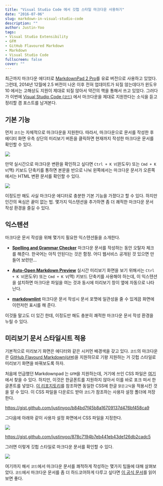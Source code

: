 ```yaml
---
title: "Visual Studio Code 에서 깃헙 스타일 마크다운 사용하기"
date: "2016-07-06"
slug: markdown-in-visual-studio-code
description: ""
author: Justin-Yoo
tags:
- Visual Studio Extensibility
- GFM
- GitHub Flavoured Markdown
- Markdown
- Visual Studio Code
fullscreen: false
cover: ""
---
```


최근까지 마크다운 에디터로 [MarkdownPad 2 Pro](http://markdownpad.com)를 유료 버전으로 사용하고 있었다. 그런데, 2014년 12월에 2.5 버전이 나온 이후 전혀 업데이트가 되질 않는데다가 윈도우 10 에서는 고해상도 지원이 제대로 되질 않아서 약간의 핵을 통해서 쓰고 있었다. 그러다가 이번에 [Visual Studio Code (`코드`)](http://code.visualstudio.com) 에서 마크다운을 제대로 지원한다는 소식을 듣고 정리할 겸 포스트를 남겨본다.

## 기본 기능

먼저 `코드`는 자체적으로 마크다운을 지원한다. 따라서, 마크다운으로 문서를 작성한 후 에디터 화면 우측 상단의 미리보기 버튼을 클릭하면 현재까지 작성한 마크다운 문서를 확인할 수 있다.

![](https://sa0blogs.blob.core.windows.net/aliencube/2016/07/markdown-in-vs-code-01.png)

만약 실시간으로 마크다운 변환을 확인하고 싶다면 `Ctrl + K V`(윈도우) 또는 `Cmd + K V`(맥) 키보드 단축키를 통하면 본문을 반으로 나눠 왼쪽에서는 마크다운 문서가 오른쪽에서는 HTML 변환 문서를 확인할 수 있다.

![](https://sa0blogs.blob.core.windows.net/aliencube/2016/07/markdown-in-vs-code-02.png)

이정도만 해도 사실 마크다운 에디터로 충분한 기본 기능을 가졌다고 할 수 있다. 하지만 인간의 욕심은 끝이 없는 법. 몇가지 익스텐션을 추가하면 좀 더 쾌적한 마크다운 문서 작성 환경을 즐길 수 있다.

## 익스텐션

마크다운 문서 작성을 위해 몇가지 필요한 익스텐션들을 소개한다.

- [**Spelling and Grammar Checker**](https://marketplace.visualstudio.com/items?itemName=seanmcbreen.Spell) 마크다운 문서를 작성하는 동안 오탈자 체크를 해준다. 한국어는 아직 안된다는 것은 함정. 어디 웹서비스 공개된 것 있으면 만들어 보련만...
    
- [**Auto-Open Markdown Preview**](https://marketplace.visualstudio.com/items?itemName=hnw.vscode-auto-open-markdown-preview) 실시간 미리보기 화면을 보기 위해서는 `Ctrl + K V`(윈도우) 또는 `Cmd + K V`(맥) 키보드 단축키를 사용해야 하는데, 이 익스텐션을 설치하면 마크다운 파일을 여는 것과 동시에 미리보기 창이 옆에 자동으로 나타난다.
    
- [**markdownlint**](https://marketplace.visualstudio.com/items?itemName=DavidAnson.vscode-markdownlint) 마크다운 문서 작성시 문서 포맷에 일관성을 줄 수 있게끔 화면에 이런저런 표시를 해 준다.
    

이것들 말고도 더 있긴 한데, 이정도만 해도 충분히 쾌적한 마크다운 문서 작성 환경을 누릴 수 있다.

## 미리보기 문서 스타일시트 적용

기본적으로 미리보기 화면은 에디터와 같은 시커먼 배경색을 갖고 있다. `코드`의 마크다운은 [GitHub Flavourd Markdown(`GFM`)](http://github.github.com/github-flavored-markdown)을 지원하므로 기왕 지원하는 거 깃헙 스타일로 미리보기 화면을 바꿔보도록 하자.

처음에 언급했던 Markdownpad 는 `GFM`을 지원하는데, 거기에 쓰인 CSS 파일은 [여기](https://github.com/nicolashery/markdownpad-github)에서 찾을 수 있다. 하지만, 이것은 한글폰트를 지원하지 않아서 이를 바로 포크 떠서 한글폰트를 넣었다. [이 리포지토리](https://github.com/aliencube/markdownpad-github)를 참조하면 동일한 CSS에 한글 `맑은고딕`을 적용시킨 것을 알 수 있다. 이 CSS 파일을 다운로드 받아 `코드`가 참조하는 사용자 설정 폴더에 저장한다.

https://gist.github.com/justinyoo/b84bd7f45b8a16709137d476bf458ca9

그다음에 아래와 같이 사용자 설정 화면에서 CSS 파일을 지정한다.

![](https://sa0blogs.blob.core.windows.net/aliencube/2016/07/markdown-in-vs-code-03.png)

https://gist.github.com/justinyoo/878c7194b7eb441eb43de126db2cadc5

그러면 이렇게 깃헙 스타일로 마크다운 문서를 확인할 수 있다.

![](https://sa0blogs.blob.core.windows.net/aliencube/2016/07/markdown-in-vs-code-04.png)

여기까지 해서 `코드`에서 마크다운 문서를 쾌적하게 작성하는 몇가지 팁들에 대해 살펴보았다. `코드`에서 마크다운 문서를 좀 더 하드코어하게 다루고 싶다면 [이 공식 문서](https://code.visualstudio.com/Docs/languages/markdown)를 읽어보면 좋다.
